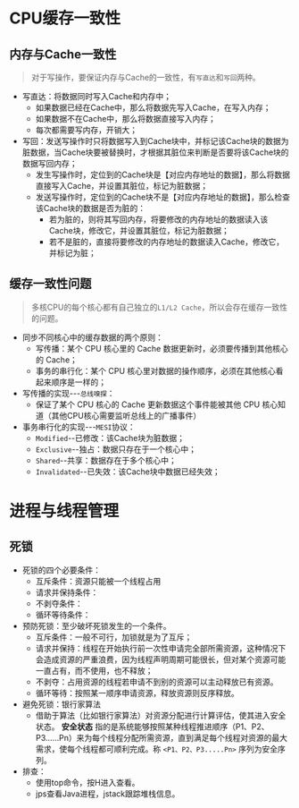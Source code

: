 
# CPU缓存一致性

## 内存与Cache一致性
> 对于写操作，要保证内存与Cache的一致性，有`写直达`和`写回`两种。

* 写直达：将数据同时写入Cache和内存中；
	* 如果数据已经在Cache中，那么将数据先写入Cache，在写入内存；
	* 如果数据不在Cache中，那么将数据直接写入内存；
	* 每次都需要写内存，开销大；
* 写回：发送写操作时只将数据写入到Cache块中，并标记该Cache块的数据为脏数据，当Cache块要被替换时，才根据其脏位来判断是否要将该Cache块的数据写回内存；
	* 发生写操作时，定位到的Cache块是【对应内存地址的数据】，那么将数据直接写入Cache，并设置其脏位，标记为脏数据；
	* 发送写操作时，定位到的Cache块不是【对应内存地址的数据】，那么检查该Cache块的数据是否为脏的：
		* 若为脏的，则将其写回内存，将要修改的内存地址的数据读入该Cache块，修改它，并设置其脏位，标记为脏数据；
		* 若不是脏的，直接将要修改的内存地址的数据读入Cache，修改它，并标记为脏；

## 缓存一致性问题
> 多核CPU的每个核心都有自己独立的`L1/L2 Cache`，所以会存在缓存一致性的问题。

* 同步不同核心中的缓存数据的两个原则：
	* 写传播：某个 CPU 核心里的 Cache 数据更新时，必须要传播到其他核心的 Cache；
	* 事务的串行化：某个 CPU 核心里对数据的操作顺序，必须在其他核心看起来顺序是一样的；
* 写传播的实现---`总线嗅探`：
	* 保证了某个 CPU 核心的 Cache 更新数据这个事件能被其他 CPU 核心知道（其他CPU核心需要监听总线上的广播事件）
* 事务串行化的实现---`MESI`协议：
	* `Modified`--已修改：该Cache块为脏数据；
	* `Exclusive`--独占：数据只存在于一个核心中；
	* `Shared`--共享：数据存在于多个核心中；
	* `Invalidated`--已失效：该Cache块中数据已经失效；






# 进程与线程管理

## 死锁

* 死锁的四个必要条件：
	* 互斥条件：资源只能被一个线程占用
	* 请求并保持条件：
	* 不剥夺条件：
	* 循环等待条件：
* 预防死锁：至少破坏死锁发生的一个条件。
	* 互斥条件：一般不可行，加锁就是为了互斥；
	* 请求并保持：线程在开始执行前一次性申请完全部所需资源，这种情况下会造成资源的严重浪费，因为线程声明周期可能很长，但对某个资源可能一直占有，而不使用，也不释放；
	* 不剥夺：占用资源的线程若申请不到别的资源可以主动释放已有资源。
	* 循环等待：按照某一顺序申请资源，释放资源则反序释放。
* 避免死锁：银行家算法
	* 借助于算法（比如银行家算法）对资源分配进行计算评估，使其进入安全状态。
		**安全状态** 指的是系统能够按照某种线程推进顺序（P1、P2、P3……Pn）来为每个线程分配所需资源，直到满足每个线程对资源的最大需求，使每个线程都可顺利完成。称 `<P1、P2、P3.....Pn>` 序列为安全序列。
* 排查：
	* 使用top命令，按H进入查看。
	* jps查看Java进程，jstack跟踪堆栈信息。

